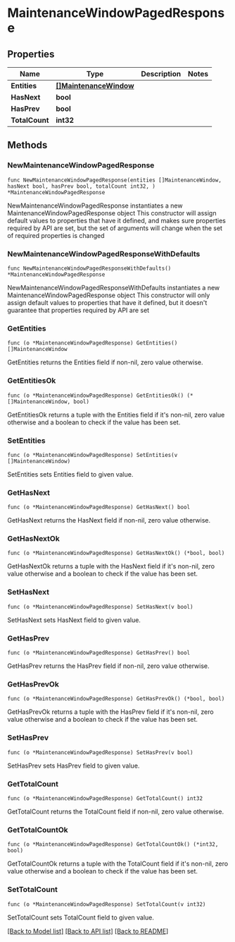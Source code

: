 # MaintenanceWindowPagedResponse

## Properties

Name | Type | Description | Notes
------------ | ------------- | ------------- | -------------
**Entities** | [**[]MaintenanceWindow**](MaintenanceWindow.md) |  | 
**HasNext** | **bool** |  | 
**HasPrev** | **bool** |  | 
**TotalCount** | **int32** |  | 

## Methods

### NewMaintenanceWindowPagedResponse

`func NewMaintenanceWindowPagedResponse(entities []MaintenanceWindow, hasNext bool, hasPrev bool, totalCount int32, ) *MaintenanceWindowPagedResponse`

NewMaintenanceWindowPagedResponse instantiates a new MaintenanceWindowPagedResponse object
This constructor will assign default values to properties that have it defined,
and makes sure properties required by API are set, but the set of arguments
will change when the set of required properties is changed

### NewMaintenanceWindowPagedResponseWithDefaults

`func NewMaintenanceWindowPagedResponseWithDefaults() *MaintenanceWindowPagedResponse`

NewMaintenanceWindowPagedResponseWithDefaults instantiates a new MaintenanceWindowPagedResponse object
This constructor will only assign default values to properties that have it defined,
but it doesn't guarantee that properties required by API are set

### GetEntities

`func (o *MaintenanceWindowPagedResponse) GetEntities() []MaintenanceWindow`

GetEntities returns the Entities field if non-nil, zero value otherwise.

### GetEntitiesOk

`func (o *MaintenanceWindowPagedResponse) GetEntitiesOk() (*[]MaintenanceWindow, bool)`

GetEntitiesOk returns a tuple with the Entities field if it's non-nil, zero value otherwise
and a boolean to check if the value has been set.

### SetEntities

`func (o *MaintenanceWindowPagedResponse) SetEntities(v []MaintenanceWindow)`

SetEntities sets Entities field to given value.


### GetHasNext

`func (o *MaintenanceWindowPagedResponse) GetHasNext() bool`

GetHasNext returns the HasNext field if non-nil, zero value otherwise.

### GetHasNextOk

`func (o *MaintenanceWindowPagedResponse) GetHasNextOk() (*bool, bool)`

GetHasNextOk returns a tuple with the HasNext field if it's non-nil, zero value otherwise
and a boolean to check if the value has been set.

### SetHasNext

`func (o *MaintenanceWindowPagedResponse) SetHasNext(v bool)`

SetHasNext sets HasNext field to given value.


### GetHasPrev

`func (o *MaintenanceWindowPagedResponse) GetHasPrev() bool`

GetHasPrev returns the HasPrev field if non-nil, zero value otherwise.

### GetHasPrevOk

`func (o *MaintenanceWindowPagedResponse) GetHasPrevOk() (*bool, bool)`

GetHasPrevOk returns a tuple with the HasPrev field if it's non-nil, zero value otherwise
and a boolean to check if the value has been set.

### SetHasPrev

`func (o *MaintenanceWindowPagedResponse) SetHasPrev(v bool)`

SetHasPrev sets HasPrev field to given value.


### GetTotalCount

`func (o *MaintenanceWindowPagedResponse) GetTotalCount() int32`

GetTotalCount returns the TotalCount field if non-nil, zero value otherwise.

### GetTotalCountOk

`func (o *MaintenanceWindowPagedResponse) GetTotalCountOk() (*int32, bool)`

GetTotalCountOk returns a tuple with the TotalCount field if it's non-nil, zero value otherwise
and a boolean to check if the value has been set.

### SetTotalCount

`func (o *MaintenanceWindowPagedResponse) SetTotalCount(v int32)`

SetTotalCount sets TotalCount field to given value.



[[Back to Model list]](../README.md#documentation-for-models) [[Back to API list]](../README.md#documentation-for-api-endpoints) [[Back to README]](../README.md)


